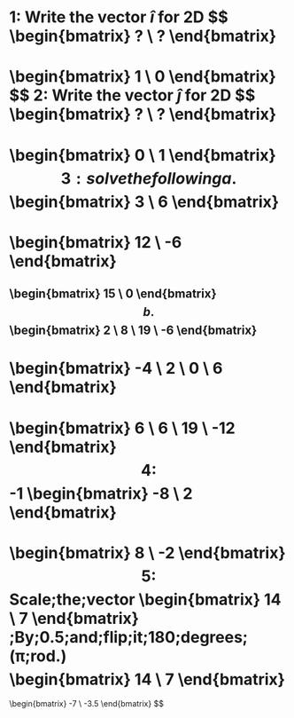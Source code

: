 1: Write the vector $\hat{i}$ for 2D
$$
\begin{bmatrix}
? \\ ?
\end{bmatrix}
=
\begin{bmatrix}
1 \\ 0
\end{bmatrix}
$$
2: Write the vector $\hat{j}$ for 2D
$$
\begin{bmatrix}
? \\ ?
\end{bmatrix}
=
\begin{bmatrix}
0 \\ 1
\end{bmatrix}
$$
3: solve the following
a. $$
\begin{bmatrix}
3 \\ 6
\end{bmatrix}
=
\begin{bmatrix}
12 \\ -6
\end{bmatrix}
=
\begin{bmatrix}
15 \\ 0
\end{bmatrix}
$$
b.$$
\begin{bmatrix}
2 \\ 8 \\ 19 \\ -6
\end{bmatrix}
-
\begin{bmatrix}
-4 \\ 2 \\ 0 \\ 6
\end{bmatrix}
=
\begin{bmatrix}
6 \\ 6 \\ 19 \\ -12
\end{bmatrix}
$$
4: $$
-1
\begin{bmatrix}
-8 \\ 2
\end{bmatrix}
=
\begin{bmatrix}
8 \\ -2
\end{bmatrix}
$$
5: $$
Scale\;the\;vector
\begin{bmatrix}
14 \\ 7
\end{bmatrix}
\;By\;0.5\;and\;flip\;it\;180\;degrees\;(π\;rod.)
$$
$$
\begin{bmatrix}
14 \\ 7
\end{bmatrix}
=
\begin{bmatrix}
-7 \\ -3.5
\end{bmatrix}
$$
